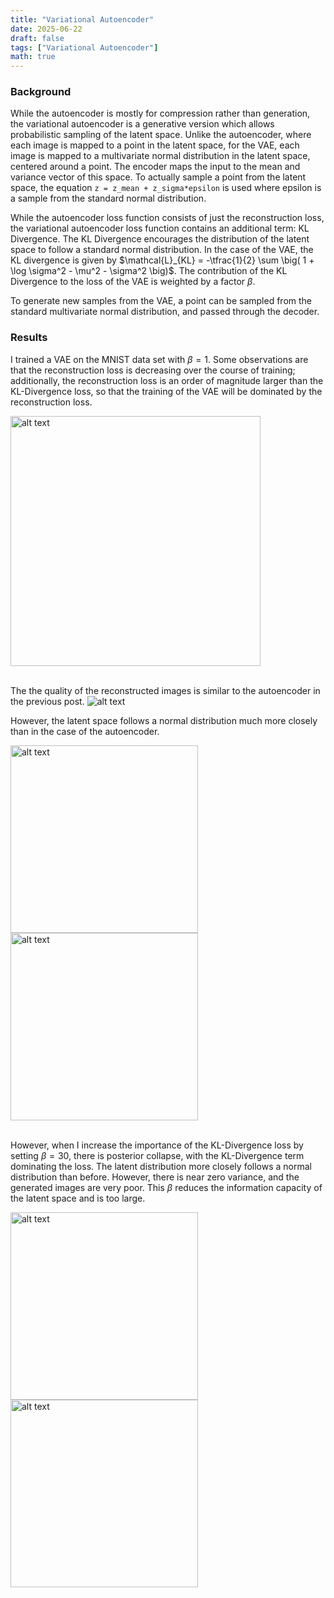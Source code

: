 ```yaml
---
title: "Variational Autoencoder"
date: 2025-06-22
draft: false
tags: ["Variational Autoencoder"]
math: true
---
```




### Background
While the autoencoder is mostly for compression rather than generation, the variational autoencoder is a generative version which allows probabilistic sampling of the latent space. Unlike the autoencoder, where each image is mapped to a point in the latent space, for the VAE, each image is mapped to a multivariate normal distribution in the latent space, centered around a point. The encoder maps the input to the mean and variance vector of this space. To actually sample a point from the latent space, the equation `z = z_mean + z_sigma*epsilon` is used where epsilon is a sample from the standard normal distribution.

While the autoencoder loss function consists of just the reconstruction loss, the variational autoencoder loss function contains an additional term: KL Divergence. The KL Divergence encourages the distribution of the latent space to follow a standard normal distribution. In the case of the VAE, the KL divergence is given by $\mathcal{L}_{KL} = -\tfrac{1}{2} \sum \big( 1 + \log \sigma^2 - \mu^2 - \sigma^2 \big)$. The contribution of the KL Divergence to the loss of the VAE is weighted by a factor $\beta$.

To generate new samples from the VAE, a point can be sampled from the standard multivariate normal distribution, and passed through the decoder.

### Results
I trained a VAE on the MNIST data set with $\beta=1$. Some observations are that the reconstruction loss is decreasing over the course of training; additionally, the reconstruction loss is an order of magnitude larger than the KL-Divergence loss, so that the training of the VAE will be dominated by the reconstruction loss.

<img src="/images/vae_loss.png" alt="alt text" height="400">
<br><br>

The the quality of the reconstructed images is similar to the autoencoder in the previous post.
<img src="/images/vae_reconstruction.png" alt="alt text">
<br>

However, the latent space follows a normal distribution much more closely than in the case of the autoencoder.

<img src="/images/vae_latent_space_train.png" alt="alt text" height="300">
<img src="/images/vae_latent_space.png" alt="alt text" height="300">
<br><br>

However, when I increase the importance of the KL-Divergence loss by setting $\beta=30$, there is posterior collapse, with the KL-Divergence term dominating the loss. The latent distribution more closely follows a normal distribution than before. However, there is near zero variance, and the generated images are very poor. This $\beta$ reduces the information capacity of the latent space and is too large.

<img src="/images/vae_collapse.png" alt="alt text" height="300">
<img src="/images/vae_collapse_grid.png" alt="alt text" height="300">
<br>

<script>
window.MathJax = {
  tex: { inlineMath: [['$', '$'], ['\\(', '\\)']] },
  svg: { fontCache: 'global' }
};
</script>
<script defer src="https://cdn.jsdelivr.net/npm/mathjax@3/es5/tex-svg.js"></script>